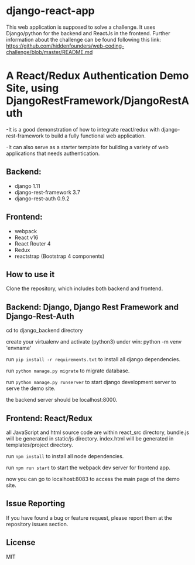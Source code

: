 # django-react-app
This web application is supposed to solve a challenge. It uses Django/python for the backend and ReactJs in the frontend. Further information about the challenge can be found following this link: https://github.com/hiddenfounders/web-coding-challenge/blob/master/README.md

# A React/Redux Authentication Demo Site, using DjangoRestFramework/DjangoRestAuth

-It is a good demonstration of how to integrate react/redux with django-rest-framework to build
a fully functional web application. 

-It can also serve as a starter template for building a variety
of web applications that needs authentication.

## Backend:
   - django 1.11
   - django-rest-framework 3.7
   - django-rest-auth 0.9.2

## Frontend:
   - webpack
   - React v16
   - React Router 4
   - Redux
   - reactstrap (Bootstrap 4 components)


## How to use it

Clone the repository, which includes both backend and frontend.

## Backend: Django, Django Rest Framework and Django-Rest-Auth

cd to django_backend directory

create your virtualenv and activate (python3) 
under win: python -m venv 'envname'

run `pip install -r requirements.txt` to install all django dependencies.

run `python manage.py migrate` to migrate database.

run `python manage.py runserver` to start django development server to serve the demo site.

the backend server should be localhost:8000.

## Frontend: React/Redux

all JavaScript and html source code are within react_src directory, bundle.js will be generated in 
static/js directory. index.html will be generated in templates/project directory.

run `npm install` to install all node dependencies.

run `npm run start` to start the webpack dev server for frontend app.

now you can go to localhost:8083 to access the main page of the demo site.

## Issue Reporting

If you have found a bug or feature request, please report them at the repository issues section.

## License

MIT


